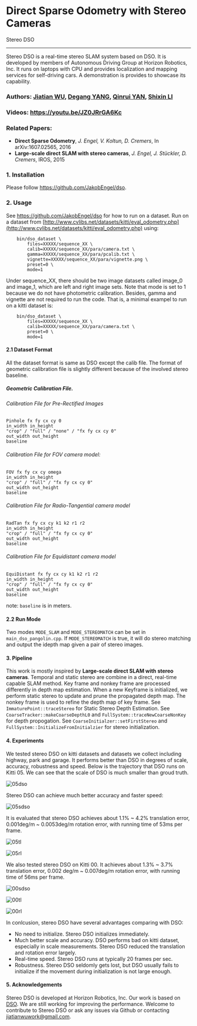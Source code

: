 ﻿# Direct Sparse Odometry with Stereo Cameras 

Stereo DSO

---
Stereo DSO is a real-time stereo SLAM system based on DSO. It is developed by members of Autonomous Driving Group at Horizon Robotics, Inc. It runs on laptops with CPU and provides localization and mapping services for self-driving cars. A demonstration is provides to showcase its capability.
### **Authors:** [Jiatian WU](https://github.com/JiatianWu), [Degang YANG](https://github.com/yangdegang), [Qinrui YAN](https://github.com/castoryan), [Shixin LI](https://github.com/MaidouPP)
### **Videos:** https://youtu.be/JZ0JRrGA6Kc
### **Related Papers:** 
* **Direct Sparse Odometry**, *J. Engel, V. Koltun, D. Cremers*, In arXiv:1607.02565, 2016
* **Large-scale direct SLAM with stereo cameras**, *J. Engel, J. Stückler, D. Cremers*, IROS, 2015
### 1. Installation
Please follow https://github.com/JakobEngel/dso.
### 2. Usage
See https://github.com/JakobEngel/dso for how to run on a dataset. 
Run on a dataset from [http://www.cvlibs.net/datasets/kitti/eval_odometry.php](http://www.cvlibs.net/datasets/kitti/eval_odometry.php) using:

		bin/dso_dataset \
			files=XXXXX/sequence_XX \
			calib=XXXXX/sequence_XX/para/camera.txt \
			gamma=XXXXX/sequence_XX/para/pcalib.txt \
			vignette=XXXXX/sequence_XX/para/vignette.png \
			preset=0 \
			mode=1
Under sequence_XX, there should be two image datasets called image_0 and image_1, which are left and right image sets. Note that mode is set to 1 because we do not have photometric calibration. Besides, gamma and vignette are not required to run the code. That is, a minimal exampel to run on a kitti dataset is:

		bin/dso_dataset \
			files=XXXXX/sequence_XX \
			calib=XXXXX/sequence_XX/para/camera.txt \
			preset=0 \
			mode=1
#### 2.1 Dataset Format
All the dataset format is same as DSO except the calib file. The format of  geometric calibration file is slightly different because of the involved stereo baseline.
##### Geometric Calibration File.
###### Calibration File for Pre-Rectified Images

    Pinhole fx fy cx cy 0
    in_width in_height
    "crop" / "full" / "none" / "fx fy cx cy 0"
    out_width out_height
    baseline

###### Calibration File for FOV camera model:

    FOV fx fy cx cy omega
    in_width in_height
    "crop" / "full" / "fx fy cx cy 0"
    out_width out_height
    baseline


###### Calibration File for Radio-Tangential camera model
    
    RadTan fx fy cx cy k1 k2 r1 r2
    in_width in_height
    "crop" / "full" / "fx fy cx cy 0"
    out_width out_height
    baseline


###### Calibration File for Equidistant camera model

    EquiDistant fx fy cx cy k1 k2 r1 r2
    in_width in_height
    "crop" / "full" / "fx fy cx cy 0"
    out_width out_height
    baseline
note: `baseline` is in meters.
#### 2.2 Run Mode 
Two modes `MODE_SLAM` and `MODE_STEREOMATCH` can be set in `main_dso_pangolin.cpp`. If `MODE_STEREOMATCH` is true, it will do stereo matching and output the idepth map given a pair of stereo images.
#### 3. Pipeline
This work is mostly inspired by **Large-scale direct SLAM with stereo cameras**. Temporal and static stereo are combine in a direct, real-time capable SLAM method.
Key frame and nonkey frame are processed differently in depth map estimation. When a new Keyframe is initialized, we perform static stereo to update and prune the propagated depth map. The nonkey frame is used to refine the depth map of key frame.
See `ImmaturePoint::traceStereo` for Static Stereo Depth Estimation.
See `CoarseTracker::makeCoarseDepthL0` and  `FullSystem::traceNewCoarseNonKey` for depth propogation.
See `CoarseInitialzer::setFirstStereo` and  `FullSystem::InitializeFromInitialzier` for stereo initialization.
#### 4. Experiments 
We tested stereo DSO on kitti datasets and datasets we collect including highway, park and garage. It performs better than DSO in degrees of scale, accuracy, robustness and speed.
Below is the trajectory that DSO runs on Kitti 05. We can see that the scale of DSO is much smaller than groud truth.

![05dso](pics/05/05dso.png)

Stereo DSO can achieve much better accuracy and faster speed:

![05sdso](pics/05/05sdso.png)

It is evaluated that stereo DSO achieves about 1.1% ~ 4.2% translation error, 0.001deg/m ~ 0.0053deg/m rotation error, with running time of 53ms per frame.

![05tl](pics/05/05_tl.png)

![05rl](pics/05/05_rl.png)

We also tested stereo DSO on Kitti 00.
It achieves about 1.3% ~ 3.7% translation error, 0.002 deg/m ~ 0.007deg/m rotation error, with running time of 56ms per frame. 

![00sdso](pics/00/00.png)

![00tl](pics/00/00_tl.png)

![00rl](pics/00/00_rl.png)

In conlcusion, stereo DSO have several advantages comparing with DSO:

- No need to initialize. Stereo DSO initializes immediately.
- Much better scale and accuracy. DSO performs bad on kitti dataset, especially in scale measurements. Stereo DSO reduced the translation and rotation error largely.
- Real-time speed. Stereo DSO runs at typically 20 frames per sec.
- Robustness. Stereo DSO seldomly gets lost, but DSO usually fails to initialize if the movement during initialization is not large enough.
#### 5. Acknowledgements
Stereo DSO is developed at Horizon Robotics, Inc. Our work is based on [DSO](https://github.com/JakobEngel/dso).
We are still working for improving the performance. Welcome to contribute to Stereo DSO or ask any issues via Github or contacting jiatianwuwork@gmail.com.
